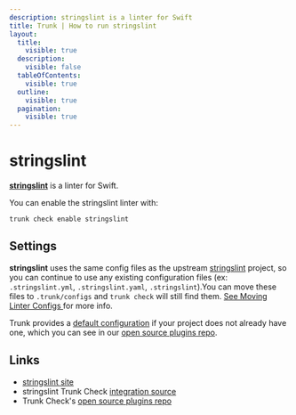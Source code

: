 ```yaml
---
description: stringslint is a linter for Swift
title: Trunk | How to run stringslint
layout:
  title:
    visible: true
  description:
    visible: false
  tableOfContents:
    visible: true
  outline:
    visible: true
  pagination:
    visible: true
---
```


# stringslint

[**stringslint**](https://github.com/dral3x/StringsLint#readme) is a linter for Swift.

You can enable the stringslint linter with:

```shell
trunk check enable stringslint
```

## Settings

**stringslint** uses the same config files as the
upstream [stringslint](https://github.com/dral3x/StringsLint#readme) project, so you can continue to use any
existing configuration files (ex: `.stringslint.yml`, `.stringslint.yaml`, `.stringslint`).You can move these files to `.trunk/configs` and `trunk check` will still find them. [See Moving Linter Configs ](..#moving-linter-configs) for more info.

Trunk provides a [default configuration](https://github.com/trunk-io/plugins/tree/main/linters/stringslint) if your project does not already have one,
which you can see in our [open source plugins repo]().



## Links

* [stringslint site](https://github.com/dral3x/StringsLint#readme)
* stringslint Trunk Check [integration source](https://github.com/trunk-io/plugins/tree/main/linters/stringslint)
* Trunk Check's [open source plugins repo](https://github.com/trunk-io/plugins/tree/main)
